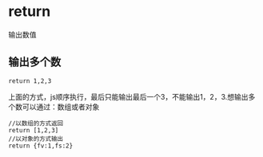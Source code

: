 # return

输出数值

## 输出多个数

```
return 1,2,3

```
上面的方式，js顺序执行，最后只能输出最后一个3，不能输出1，2，3.想输出多个数可以通过：数组或者对象

```
//以数组的方式返回
return [1,2,3]
//以对象的方式输出
return {fv:1,fs:2}
```